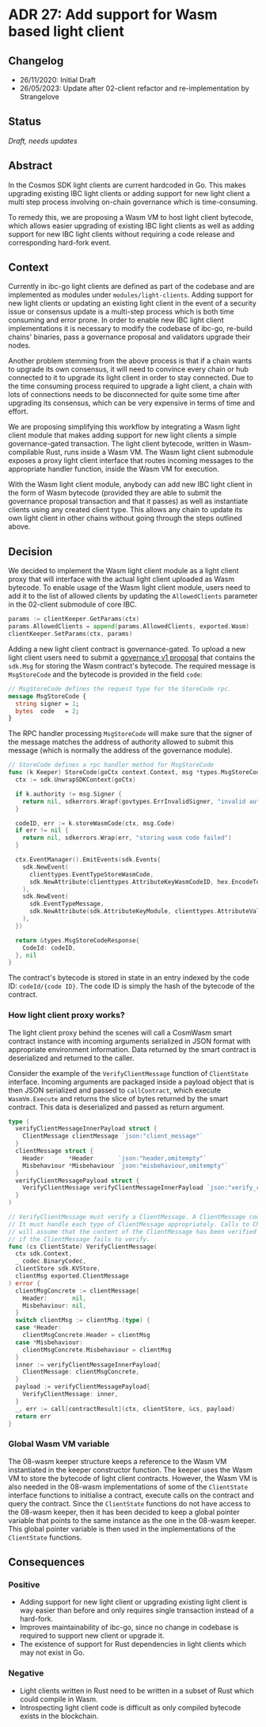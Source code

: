 # ADR 27: Add support for Wasm based light client

## Changelog

- 26/11/2020: Initial Draft
- 26/05/2023: Update after 02-client refactor and re-implementation by Strangelove

## Status

*Draft, needs updates*

## Abstract

In the Cosmos SDK light clients are current hardcoded in Go. This makes upgrading existing IBC light clients or
adding support for new light client a multi step process involving on-chain governance which is time-consuming.

To remedy this, we are proposing a Wasm VM to host light client bytecode, which allows easier upgrading of
existing IBC light clients as well as adding support for new IBC light clients without requiring a code release and 
corresponding hard-fork event.

## Context

Currently in ibc-go light clients are defined as part of the codebase and are implemented as modules under
`modules/light-clients`. Adding support for new light clients or updating an existing light client in the event
of a security issue or consensus update is a multi-step process which is both time consuming and error prone. 
In order to enable new IBC light client implementations it is necessary to modify the codebase of ibc-go, 
re-build chains' binaries, pass a governance proposal and validators upgrade their nodes.

Another problem stemming from the above process is that if a chain wants to upgrade its own consensus, it will 
need to convince every chain or hub connected to it to upgrade its light client in order to stay connected. Due 
to the time consuming process required to upgrade a light client, a chain with lots of connections needs to be 
disconnected for quite some time after upgrading its consensus, which can be very expensive in terms of time and effort.

We are proposing simplifying this workflow by integrating a Wasm light client module that makes adding support for
new light clients a simple governance-gated transaction. The light client bytecode, written in Wasm-compilable Rust, 
runs inside a Wasm VM. The Wasm light client submodule exposes a proxy light client interface that routes incoming 
messages to the appropriate handler function, inside the Wasm VM for execution.

With the Wasm light client module, anybody can add new IBC light client in the form of Wasm bytecode (provided they are 
able to submit the governance proposal transaction and that it passes) as well as instantiate clients using any created 
client type. This allows any chain to update its own light client in other chains without going through the steps outlined above.

## Decision

We decided to implement the Wasm light client module as a light client proxy that will interface with the actual light client
uploaded as Wasm bytecode. To enable usage of the Wasm light client module, users need to add it to the list of allowed clients
by updating the `AllowedClients` parameter in the 02-client submodule of core IBC.

```go
params := clientKeeper.GetParams(ctx)
params.AllowedClients = append(params.AllowedClients, exported.Wasm)
clientKeeper.SetParams(ctx, params)
```

Adding a new light client contract is governance-gated. To upload a new light client users need to submit 
a [governance v1 proposal](https://docs.cosmos.network/main/modules/gov#proposals) that contains the `sdk.Msg` for storing 
the Wasm contract's bytecode. The required message is `MsgStoreCode` and the bytecode is provided in the field `code`:

```proto
// MsgStoreCode defines the request type for the StoreCode rpc.
message MsgStoreCode {
  string signer = 1;
  bytes  code   = 2;
}
```

The RPC handler processing `MsgStoreCode` will make sure that the signer of the message matches the address of authority allowed to 
submit this message (which is normally the address of the governance module).

```go
// StoreCode defines a rpc handler method for MsgStoreCode
func (k Keeper) StoreCode(goCtx context.Context, msg *types.MsgStoreCode) (*types.MsgStoreCodeResponse, error) {
  ctx := sdk.UnwrapSDKContext(goCtx)

  if k.authority != msg.Signer {
    return nil, sdkerrors.Wrapf(govtypes.ErrInvalidSigner, "invalid authority: expected %s, got %s", k.authority, msg.Signer)
  }

  codeID, err := k.storeWasmCode(ctx, msg.Code)
  if err != nil {
    return nil, sdkerrors.Wrap(err, "storing wasm code failed")
  }

  ctx.EventManager().EmitEvents(sdk.Events{
    sdk.NewEvent(
      clienttypes.EventTypeStoreWasmCode,
      sdk.NewAttribute(clienttypes.AttributeKeyWasmCodeID, hex.EncodeToString(codeID)),
    ),
    sdk.NewEvent(
      sdk.EventTypeMessage,
      sdk.NewAttribute(sdk.AttributeKeyModule, clienttypes.AttributeValueCategory),
    ),
  })

  return &types.MsgStoreCodeResponse{
    CodeId: codeID,
  }, nil
}
```

The contract's bytecode is stored in state in an entry indexed by the code ID: `codeId/{code ID}`. The code ID is simply 
the hash of the bytecode of the contract.

### How light client proxy works?

The light client proxy behind the scenes will call a CosmWasm smart contract instance with incoming arguments serialized 
in JSON format with appropriate environment information. Data returned by the smart contract is deserialized and
returned to the caller.

Consider the example of the `VerifyClientMessage` function of `ClientState` interface. Incoming arguments are
packaged inside a payload object that is then JSON serialized and passed to `callContract`, which execute `WasmVm.Execute` 
and returns the slice of bytes returned by the smart contract. This data is deserialized and passed as return argument.

```go
type (
  verifyClientMessageInnerPayload struct {
    ClientMessage clientMessage `json:"client_message"`
  }
  clientMessage struct {
    Header       *Header       `json:"header,omitempty"`
    Misbehaviour *Misbehaviour `json:"misbehaviour,omitempty"`
  }
  verifyClientMessagePayload struct {
    VerifyClientMessage verifyClientMessageInnerPayload `json:"verify_client_message"`
  }
)

// VerifyClientMessage must verify a ClientMessage. A ClientMessage could be a Header, Misbehaviour, or batch update.
// It must handle each type of ClientMessage appropriately. Calls to CheckForMisbehaviour, UpdateState, and UpdateStateOnMisbehaviour
// will assume that the content of the ClientMessage has been verified and can be trusted. An error should be returned
// if the ClientMessage fails to verify.
func (cs ClientState) VerifyClientMessage(
  ctx sdk.Context, 
  _ codec.BinaryCodec, 
  clientStore sdk.KVStore, 
  clientMsg exported.ClientMessage
) error {
  clientMsgConcrete := clientMessage{
    Header:       nil,
    Misbehaviour: nil,
  }
  switch clientMsg := clientMsg.(type) {
  case *Header:
    clientMsgConcrete.Header = clientMsg
  case *Misbehaviour:
    clientMsgConcrete.Misbehaviour = clientMsg
  }
  inner := verifyClientMessageInnerPayload{
    ClientMessage: clientMsgConcrete,
  }
  payload := verifyClientMessagePayload{
    VerifyClientMessage: inner,
  }
  _, err := call[contractResult](ctx, clientStore, &cs, payload)
  return err
}
```

### Global Wasm VM variable

The 08-wasm keeper structure keeps a reference to the Wasm VM instantiated in the keeper constructor function. The keeper uses 
the Wasm VM to store the bytecode of light client contracts. However, the Wasm VM is also needed in the 08-wasm implementations of
some of the `ClientState` interface functions to initialise a contract, execute calls on the contract and query the contract. Since
the `ClientState` functions do not have access to the 08-wasm keeper, then it has been decided to keep a global pointer variable that
points to the same instance as the one in the 08-wasm keeper. This global pointer variable is then used in the implementations of
the `ClientState` functions. 

## Consequences

### Positive

- Adding support for new light client or upgrading existing light client is way easier than before and only requires single transaction instead of a hard-fork.
- Improves maintainability of ibc-go, since no change in codebase is required to support new client or upgrade it.
- The existence of support for Rust dependencies in light clients which may not exist in Go.

### Negative

- Light clients written in Rust need to be written in a subset of Rust which could compile in Wasm.
- Introspecting light client code is difficult as only compiled bytecode exists in the blockchain.
